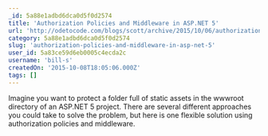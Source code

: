 ```yaml
---
_id: 5a88e1adbd6dca0d5f0d2574
title: 'Authorization Policies and Middleware in ASP.NET 5'
url: 'http://odetocode.com/blogs/scott/archive/2015/10/06/authorization-policies-and-middleware-in-asp-net-5.aspx'
category: 5a88e1adbd6dca0d5f0d2574
slug: 'authorization-policies-and-middleware-in-asp-net-5'
user_id: 5a83ce59d6eb0005c4ecda2c
username: 'bill-s'
createdOn: '2015-10-08T18:05:06.000Z'
tags: []
---
```


Imagine you want to protect a folder full of static assets in the wwwroot directory of an ASP.NET 5 project. There are several different approaches you could take to solve the problem, but here is one flexible solution using authorization policies and middleware.
